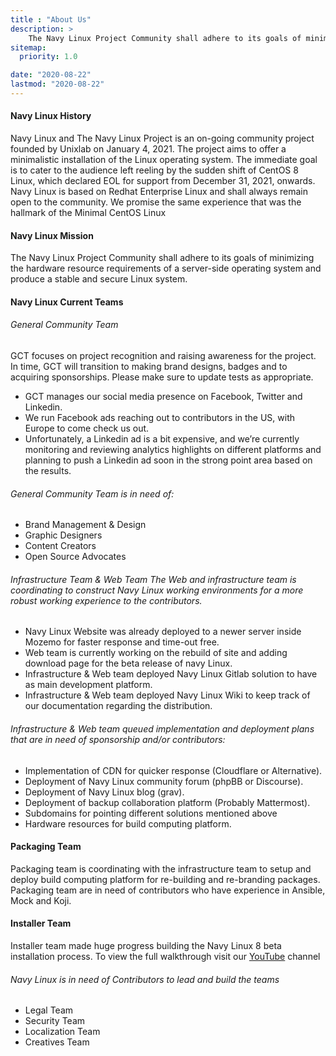 ```yaml
---
title : "About Us"
description: >
    The Navy Linux Project Community shall adhere to its goals of minimizing the hardware resource requirements of a server-side operating system and produce a stable and secure Linux system.
sitemap:
  priority: 1.0

date: "2020-08-22"
lastmod: "2020-08-22"
---
```


#### Navy Linux History

Navy Linux and  The Navy Linux Project is an on-going community project founded by Unixlab on January 4, 2021. The project aims to offer a minimalistic installation of the Linux operating system. The immediate goal is to cater to the audience left reeling by the sudden shift of CentOS 8 Linux, which declared EOL for support from December 31, 2021, onwards. Navy Linux is based on Redhat Enterprise Linux and shall always remain open to the community. We promise the same experience that was the hallmark of the Minimal CentOS Linux

#### Navy Linux Mission

The Navy Linux Project Community shall adhere to its goals of minimizing the hardware resource requirements of a server-side operating system and produce a stable and secure Linux system.



#### Navy Linux Current Teams

###### General Community Team

GCT focuses on project recognition and raising awareness for the project. In time, GCT will transition to making brand designs, badges and to acquiring sponsorships.
Please make sure to update tests as appropriate.

* GCT manages our social media presence on Facebook, Twitter and Linkedin.
* We run Facebook ads reaching out to contributors in the US, with Europe to come check us out.
* Unfortunately, a Linkedin ad is a bit expensive, and we’re currently monitoring and
                            reviewing analytics highlights on different platforms and planning to push a Linkedin
                            ad soon in the strong point area based on the results.

###### General Community Team is in need of:

* Brand Management & Design
* Graphic Designers
* Content Creators
* Open Source Advocates

###### Infrastructure Team & Web Team The Web and infrastructure team is coordinating to construct Navy Linux working environments for a more robust working experience to the contributors.

* Navy Linux Website was already deployed to a newer server inside Mozemo for faster response and time-out free.
* Web team is currently working on the rebuild of site and adding download page for the beta release of navy Linux.
* Infrastructure & Web team deployed Navy Linux Gitlab solution to have as main development platform.
* Infrastructure & Web team deployed Navy Linux Wiki to keep track of our documentation regarding the distribution.

###### Infrastructure & Web team queued implementation and deployment plans that are in need of sponsorship and/or contributors:

* Implementation of CDN for quicker response (Cloudflare or Alternative).
* Deployment of Navy Linux community forum (phpBB or Discourse).
* Deployment of Navy Linux blog (grav).
* Deployment of backup collaboration platform (Probably Mattermost).
* Subdomains for pointing different solutions mentioned above
* Hardware resources for build computing platform.
#### Packaging Team
Packaging team is coordinating with the infrastructure team to setup and deploy build computing platform for re-building and re-branding packages. Packaging team are in need of contributors who have experience in Ansible, Mock and Koji.
#### Installer Team
Installer team made huge progress building the Navy Linux 8 beta installation process. To view the full walkthrough visit our [YouTube](https://bit.ly/3pZ8Heq) channel

###### Navy Linux is in need of Contributors to lead and build the teams
* Legal Team
* Security Team
* Localization Team
* Creatives Team



